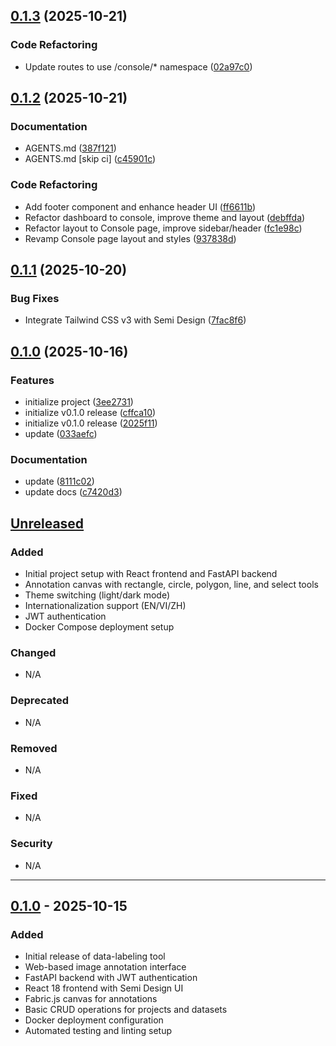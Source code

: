 ## [0.1.3](https://github.com/ptdevhk/data-labeling/compare/v0.1.2...v0.1.3) (2025-10-21)

### Code Refactoring

* Update routes to use /console/* namespace ([02a97c0](https://github.com/ptdevhk/data-labeling/commit/02a97c031d1811a7c6331436b41b78e410904f49))

## [0.1.2](https://github.com/ptdevhk/data-labeling/compare/v0.1.1...v0.1.2) (2025-10-21)

### Documentation

* AGENTS.md ([387f121](https://github.com/ptdevhk/data-labeling/commit/387f121f453361b2d371bec60d5879b43fe1f185))
* AGENTS.md [skip ci] ([c45901c](https://github.com/ptdevhk/data-labeling/commit/c45901cdb298793df5a4a737dc49250adee46ab5))

### Code Refactoring

* Add footer component and enhance header UI ([ff6611b](https://github.com/ptdevhk/data-labeling/commit/ff6611b7229737f09648c0afd9de5551a1006469))
* Refactor dashboard to console, improve theme and layout ([debffda](https://github.com/ptdevhk/data-labeling/commit/debffda8d958c190b167ef3066c9a525e5f51910))
* Refactor layout to Console page, improve sidebar/header ([fc1e98c](https://github.com/ptdevhk/data-labeling/commit/fc1e98c0ada3525d876e8366baecf3b1290539c7))
* Revamp Console page layout and styles ([937838d](https://github.com/ptdevhk/data-labeling/commit/937838d4efbf2c54b40fc50732d7f852bc94edfd))

## [0.1.1](https://github.com/ptdevhk/data-labeling/compare/v0.1.0...v0.1.1) (2025-10-20)

### Bug Fixes

* Integrate Tailwind CSS v3 with Semi Design ([7fac8f6](https://github.com/ptdevhk/data-labeling/commit/7fac8f6b9af0b6035babc187e28c88873b25b05c))

## [0.1.0](https://github.com/ptdevhk/data-labeling/compare/v0.0.0...v0.1.0) (2025-10-16)

### Features

* initialize project ([3ee2731](https://github.com/ptdevhk/data-labeling/commit/3ee2731181ef800f897f809d19808e57ba6ac613))
* initialize v0.1.0 release ([cffca10](https://github.com/ptdevhk/data-labeling/commit/cffca10158dc657386ddbbde9003d2a3b8813329))
* initialize v0.1.0 release ([2025f11](https://github.com/ptdevhk/data-labeling/commit/2025f11e7ee2f49239386c43f38a800654575436))
* update ([033aefc](https://github.com/ptdevhk/data-labeling/commit/033aefc72b46dc57f416e48bc9f660abc7c2d799))

### Documentation

* update ([8111c02](https://github.com/ptdevhk/data-labeling/commit/8111c025caf9cb8dd29d38ee0cbd8e7bc8d51efa))
* update docs ([c7420d3](https://github.com/ptdevhk/data-labeling/commit/c7420d3b84fcab3615d813077869cb3382f03f3d))

## [Unreleased]

### Added
- Initial project setup with React frontend and FastAPI backend
- Annotation canvas with rectangle, circle, polygon, line, and select tools
- Theme switching (light/dark mode)
- Internationalization support (EN/VI/ZH)
- JWT authentication
- Docker Compose deployment setup

### Changed
- N/A

### Deprecated
- N/A

### Removed
- N/A

### Fixed
- N/A

### Security
- N/A

---

## [0.1.0] - 2025-10-15

### Added
- Initial release of data-labeling tool
- Web-based image annotation interface
- FastAPI backend with JWT authentication
- React 18 frontend with Semi Design UI
- Fabric.js canvas for annotations
- Basic CRUD operations for projects and datasets
- Docker deployment configuration
- Automated testing and linting setup

[Unreleased]: https://github.com/yourusername/data-labeling/compare/v0.1.0...HEAD
[0.1.0]: https://github.com/yourusername/data-labeling/releases/tag/v0.1.0
